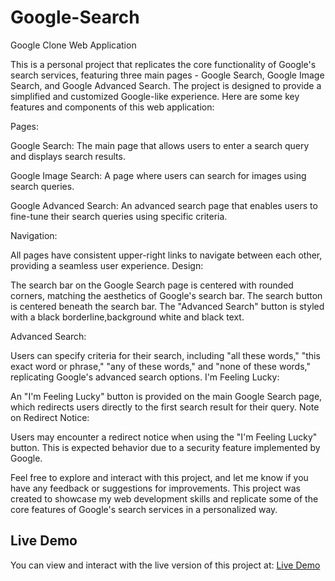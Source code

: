 # Google-Search
Google Clone Web Application

This is a personal project that replicates the core functionality of Google's search services, featuring three main pages - Google Search, Google Image Search, and Google Advanced Search. The project is designed to provide a simplified and customized Google-like experience. Here are some key features and components of this web application:

Pages:

Google Search: The main page that allows users to enter a search query and displays search results.

Google Image Search: A page where users can search for images using search queries.

Google Advanced Search: An advanced search page that enables users to fine-tune their search queries using specific criteria.

Navigation:

All pages have consistent upper-right links to navigate between each other, providing a seamless user experience.
Design:

The search bar on the Google Search page is centered with rounded corners, matching the aesthetics of Google's search bar.
The search button is centered beneath the search bar.
The "Advanced Search" button is styled with a black borderline,background white and black text.

Advanced Search:

Users can specify criteria for their search, including "all these words," "this exact word or phrase," "any of these words," and "none of these words," replicating Google's advanced search options.
I'm Feeling Lucky:

An "I'm Feeling Lucky" button is provided on the main Google Search page, which redirects users directly to the first search result for their query.
Note on Redirect Notice:

Users may encounter a redirect notice when using the "I'm Feeling Lucky" button. This is expected behavior due to a security feature implemented by Google.

Feel free to explore and interact with this project, and let me know if you have any feedback or suggestions for improvements. This project was created to showcase my web development skills and replicate some of the core features of Google's search services in a personalized way.

## Live Demo

You can view and interact with the live version of this project at: [Live Demo](https://ayuubkhan.github.io/Google-Search/)
